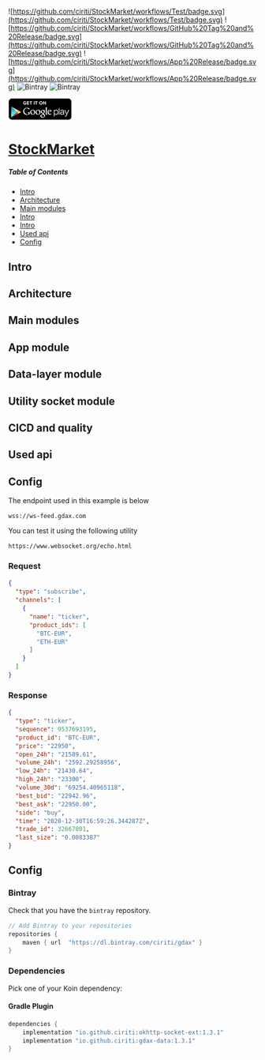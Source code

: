 ![https://github.com/ciriti/StockMarket/workflows/Test/badge.svg](https://github.com/ciriti/StockMarket/workflows/Test/badge.svg)
![https://github.com/ciriti/StockMarket/workflows/GitHub%20Tag%20and%20Release/badge.svg](https://github.com/ciriti/StockMarket/workflows/GitHub%20Tag%20and%20Release/badge.svg)
![https://github.com/ciriti/StockMarket/workflows/App%20Release/badge.svg](https://github.com/ciriti/StockMarket/workflows/App%20Release/badge.svg)
![Bintray](https://img.shields.io/bintray/v/ciriti/gdax/gdax-datalayer?label=gdax-datalayer)
![Bintray](https://img.shields.io/bintray/v/ciriti/gdax/okhttp-socket-ext?label=okhttp-socket-ext)


![](art/gplay.png "App")
# [StockMarket](https://play.google.com/store/apps/details?id=com.ciriti.stockmarket)

##### Table of Contents  
- [Intro](#intro)  
- [Architecture](#architecture)  
- [Main modules](#main-modules)  
- [Intro](#intro)  
- [Intro](#intro)  
- [Used api](#used-api)  
- [Config](#config)  

## Intro

## Architecture

## Main modules

## App module

## Data-layer module

## Utility socket module

## CICD and quality

## Used api

## Config

The endpoint used in this example is below 

```
wss://ws-feed.gdax.com
```

You can test it using the following utility 

```
https://www.websocket.org/echo.html
```

### Request

```json
{
  "type": "subscribe",
  "channels": [
    {
      "name": "ticker",
      "product_ids": [
        "BTC-EUR",
        "ETH-EUR"
      ]
    }
  ]
}
```

### Response

```json
{
  "type": "ticker",
  "sequence": 9537693195,
  "product_id": "BTC-EUR",
  "price": "22950",
  "open_24h": "21589.61",
  "volume_24h": "2592.29258956",
  "low_24h": "21430.64",
  "high_24h": "23300",
  "volume_30d": "69254.40965118",
  "best_bid": "22942.96",
  "best_ask": "22950.00",
  "side": "buy",
  "time": "2020-12-30T16:59:26.344287Z",
  "trade_id": 32667801,
  "last_size": "0.0083387"
}
```

## Config 

### Bintray 

Check that you have the `bintray` repository. 

```gradle
// Add Bintray to your repositories
repositories {
    maven { url  "https://dl.bintray.com/ciriti/gdax" }
}
```

### Dependencies

Pick one of your Koin dependency:

#### Gradle Plugin

```gradle
dependencies {
    implementation "io.github.ciriti:okhttp-socket-ext:1.3.1"
    implementation "io.github.ciriti:gdax-data:1.3.1"
}
```